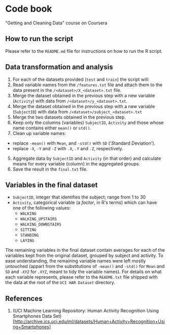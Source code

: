 # Code book
"Getting and Cleaning Data" course on Coursera


## How to run the script

Please refer to the `README.md` file for instructions on how to run the R script.


## Data transformation and analysis

1. For each of the datasets provided (`test` and `train`) the script will:
  1. Read variable names from the `/features.txt` file and attach them to the data present in the `/<dataset>/X_<dataset>.txt` file.
  2. Merge the dataset obtained in the previous step with a new variable (`Activity`) with data from `/<dataset>/y_<dataset>.txt`.
  3. Merge the dataset obtained in the previous step with a new variable (`SubjectID`) with data from `/<dataset>/subject_<dataset>.txt`
2. Merge the two datasets obtained in the previous step.
3. Keep only the columns (variables) `SubjectID`, `Activity` and those whose name contains either `mean()` or `std()`.
4. Clean up variable names:
  - replace `-mean()` with `Mean`, and `-std()` with `SD` ('*S*tandard *D*eviation').
  - replace `-X`, `-Y` and `-Z` with `.X`, `.Y` and `.Z`, respectively.
5. Aggregate data by `SubjectID` and `Activity` (in that order) and calculate means for every variable (column) in the aggregated groups.
6. Save the result in the `final.txt` file.


## Variables in the final dataset

- `SubjectID`, integer that identifies the subject; range from 1 to 30
- `Activity`, categorical variable (a *factor*, in R's terms) which can have one of the following values:
  - `WALKING`
  - `WALKING_UPSTAIRS`
  - `WALKING_DOWNSTAIRS`
  - `SITTING`
  - `STANDING`
  - `LAYING`

The remaining variables in the final dataset contain averages for each of the variables kept from the original dataset, grouped by subject and activity.
To ease understanding, the remaining variable names were left mostly untouched (appart from the substitutions of `-mean()` and `-std()` for `Mean` and `SD` and `-XYZ` for `.XYZ`, meant to tidy the variable names).
For details on what each variable represents, please refer to the `README.txt` file shipped with the data at the root of the `UCI HAR Dataset` directory.


## References

1. (UCI Machine Learning Repository: Human Activity Recognition Using Smartphones Data Set)[http://archive.ics.uci.edu/ml/datasets/Human+Activity+Recognition+Using+Smartphones]
